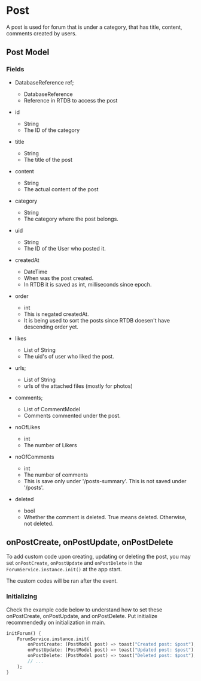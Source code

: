 # Post

A post is used for forum that is under a category, that has title, content, comments created by users.

## Post Model

### Fields

- DatabaseReference ref;
  * DatabaseReference
  * Reference in RTDB to access the post
- id
  * String
  * The ID of the category
- title
  * String
  * The title of the post
- content
  * String
  * The actual content of the post
- category
  * String
  * The category where the post belongs.
- uid
  * String
  * The ID of the User who posted it.
- createdAt
  * DateTime
  * When was the post created.
  * In RTDB it is saved as int, milliseconds since epoch.
- order
  * int
  * This is negated createdAt.
  * It is being used to sort the posts since RTDB doesen't have descending order yet.
- likes
  * List of String
  * The uid's of user who liked the post.
- urls;
  * List of String
  * urls of the attached files (mostly for photos)

- comments;
  * List of CommentModel
  * Comments commented under the post.
- noOfLikes
  * int
  * The number of Likers
- noOfComments
  * int
  * The number of comments
  * This is save only under '/posts-summary'. This is not saved under '/posts'.
- deleted
  * bool
  * Whether the comment is deleted. True means deleted. Otherwise, not deleted.

## onPostCreate, onPostUpdate, onPostDelete

To add custom code upon creating, updating or deleting the post, you may set `onPostCreate`, `onPostUpdate` and `onPostDelete` in the `ForumService.instance.init()` at the app start.

The custom codes will be ran after the event.

### Initializing

Check the example code below to understand how to set these onPostCreate, onPostUpdate, and onPostDelete. Put initialize recommendedly on initialization in main.

```dart
initForum() {
    ForumService.instance.init(
        onPostCreate: (PostModel post) => toast("Created post: $post"),
        onPostUpdate: (PostModel post) => toast("Updated post: $post"),
        onPostDelete: (PostModel post) => toast("Deleted post: $post"),
        // ... 
    );
}
```
